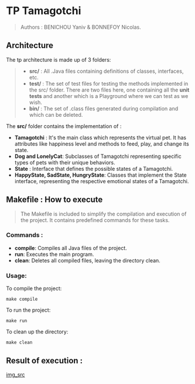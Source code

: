 # TP Tamagotchi

> Authors : BENICHOU Yaniv & BONNEFOY Nicolas.

## Architecture

The tp architecture is made up of 3 folders:

> - **src/** : All .Java files containing definitions of classes, interfaces, etc.
> - **test/** : The set of test files for testing the methods implemented in the src/ folder. There are two files here, one containing all the **unit tests** and another which is a Playground where we can test as we wish.
> - **bin/** : The set of .class files generated during compilation and which can be deleted.
>

The **src/** folder  contains the implementation of :

- **Tamagotchi** : It's the main class which represents the virtual pet. It has attributes like happiness level and methods to feed, play, and change its state.
- **Dog and LonelyCat**: Subclasses of Tamagotchi representing specific types of pets with their unique behaviors.
- **State** : Interface that defines the possible states of a Tamagotchi.
- **HappyState, SadState, HungryState**: Classes that implement the State interface, representing the respective emotional states of a Tamagotchi.

## Makefile : How to execute

> The Makefile is included to simplify the compilation and execution of the project. It contains predefined commands for these tasks.

### Commands :

- **compile**: Compiles all Java files of the project.
- **run**: Executes the main program.
- **clean**: Deletes all compiled files, leaving the directory clean.


### Usage:

To compile the project:

```
make compile
```

To run the project:

```
make run
```

To clean up the directory:

```
make clean
```

## Result of execution : 
[img_src](./result.png)